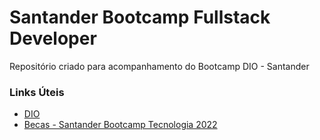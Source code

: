 # Santander Bootcamp Fullstack Developer
Repositório criado para acompanhamento do Bootcamp DIO - Santander


### Links Úteis
- [DIO](https://www.dio.me/)
- [Becas - Santander Bootcamp Tecnologia 2022](https://app.becas-santander.com/pt-BR/program/bolsas-santander-tecnologia-santander-bootcamp-2022)
